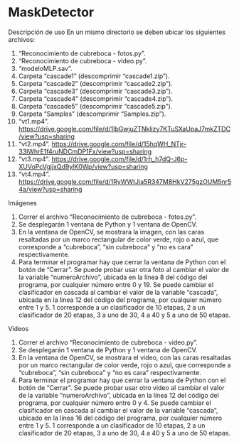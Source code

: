 # MaskDetector
Descripción de uso
En un mismo directorio se deben ubicar los siguientes archivos:
1.	“Reconocimiento de cubreboca - fotos.py”.
2.	“Reconocimiento de cubreboca - video.py”.
3.	“modeloMLP.sav”.
4.	Carpeta “cascade1” (descomprimir “cascade1.zip”).
5.	Carpeta “cascade2” (descomprimir “cascade2.zip”).
6.	Carpeta “cascade3” (descomprimir “cascade3.zip”).
7.	Carpeta “cascade4” (descomprimir “cascade4.zip”).
8.	Carpeta “cascade5” (descomprimir “cascade5.zip”).
9.	Carpeta “Samples” (descomprimir “Samples.zip”).
10.	“vt1.mp4”.
https://drive.google.com/file/d/1IbGwjuZTNklizy7KTuSXaUpaJ7mkZTDC/view?usp=sharing
11.	“vt2.mp4”. 
https://drive.google.com/file/d/15hqWH_NTjr-33lWhrE1f4ruNDCmDP1Fx/view?usp=sharing
12.	“vt3.mp4”.
https://drive.google.com/file/d/1rh_h7dQ-J6p-XUVoPcVgjjxQd9ylK0Wp/view?usp=sharing
13.	“vt4.mp4”. 
https://drive.google.com/file/d/1RyWWtJia5R347M8HkV275gzOUM5nr54a/view?usp=sharing

Imágenes
1.	Correr el archivo “Reconocimiento de cubreboca - fotos.py”. 
2.	Se desplegarán 1 ventana de Python y 1 ventana de OpenCV.
3.	En la ventana de OpenCV, se mostrara la imagen, con las caras resaltadas por un marco rectangular de color verde, rojo o azul, que corresponde a “cubreboca”, “sin cubreboca” y “no es cara” respectivamente.
4.	Para terminar el programar hay que cerrar la ventana de Python con el botón de “Cerrar”.
Se puede probar usar otra foto al cambiar el valor de la variable “numeroArchivo”, ubicada en la línea 8 del código del programa, por cualquier número entre 0 y 19.
Se puede cambiar el clasificador en cascada al cambiar el valor de la variable “cascada”, ubicada en la línea 12 del código del programa, por cualquier número entre 1 y 5. 1 corresponde a un clasificador de 10 etapas, 2 a un clasificador de 20 etapas, 3 a uno de 30, 4 a 40 y 5 a uno de 50 etapas.

Videos
1.	Correr el archivo “Reconocimiento de cubreboca - video.py”. 
2.	Se desplegarán 1 ventana de Python y 1 ventana de OpenCV.
3.	En la ventana de OpenCV, se mostrara el video, con las caras resaltadas por un marco rectangular de color verde, rojo o azul, que corresponde a “cubreboca”, “sin cubreboca” y “no es cara” respectivamente.
4.	Para terminar el programar hay que cerrar la ventana de Python con el botón de “Cerrar”.
Se puede probar usar otro video al cambiar el valor de la variable “numeroArchivo”, ubicada en la línea 12 del código del programa, por cualquier número entre 0 y 4.
Se puede cambiar el clasificador en cascada al cambiar el valor de la variable “cascada”, ubicado en la línea 16 del código del programa, por cualquier número entre 1 y 5. 1 corresponde a un clasificador de 10 etapas, 2 a un clasificador de 20 etapas, 3 a uno de 30, 4 a 40 y 5 a uno de 50 etapas.
